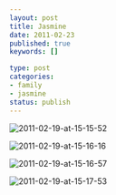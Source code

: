 ```yaml
--- 
layout: post
title: Jasmine
date: 2011-02-23
published: true
keywords: []

type: post
categories: 
- family
- jasmine
status: publish
---
```


![2011-02-19-at-15-15-52](http://media.eick.us/2011/02/2011-02-19-at-15-15-52.jpg)

![2011-02-19-at-15-16-16](http://media.eick.us/2011/02/2011-02-19-at-15-16-16.jpg)

![2011-02-19-at-15-16-57](http://media.eick.us/2011/02/2011-02-19-at-15-16-57.jpg)

![2011-02-19-at-15-17-53](http://media.eick.us/2011/02/2011-02-19-at-15-17-53.jpg)